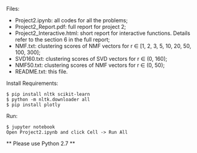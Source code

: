 Files:
- Project2.ipynb: all codes for all the problems;
- Project2_Report.pdf: full report for project 2;
- Project2_Interactive.html: short report for interactive functions. Details refer to the section 6 in the full report;
- NMF.txt: clustering scores of NMF vectors for r ∈ [1, 2, 3, 5, 10, 20, 50, 100, 300];
- SVD160.txt: clustering scores of SVD vectors for r ∈ (0, 160);
- NMF50.txt: clustering scores of NMF vectors for r ∈ (0, 50);
- README.txt: this file.

Install Requirements:
```
$ pip install nltk scikit-learn
$ python -m nltk.downloader all
$ pip install plotly
```

Run:
```
$ jupyter notebook
Open Project2.ipynb and click Cell -> Run All
```

** Please use Python 2.7 **